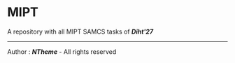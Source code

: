 # **MIPT**

A repository with all MIPT SAMCS tasks of ***Diht'27***

---
 Author : ***NTheme*** - All rights reserved 
